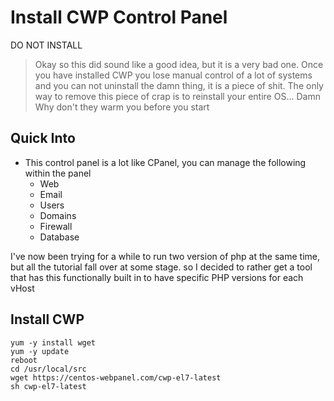# Install CWP Control Panel

DO NOT INSTALL

> Okay so this did sound like a good idea, but it is a very bad one. Once you have installed CWP you lose manual
> control of a lot of systems and you can not uninstall the damn thing, it is a piece of shit. The only way to remove this piece of crap is to reinstall your entire OS... Damn Why don't they warm you before you start

## Quick Into

- This control panel is a lot like CPanel, you can manage the following within the panel
  - Web
  - Email
  - Users
  - Domains
  - Firewall
  - Database

I've now been trying for a while to run two version of php at the same time, but all the tutorial fall over at some stage. so I decided to rather get a tool that has this functionally built in to have specific PHP versions for each vHost

## Install CWP

```shell
yum -y install wget
yum -y update
reboot
cd /usr/local/src
wget https://centos-webpanel.com/cwp-el7-latest
sh cwp-el7-latest
```
